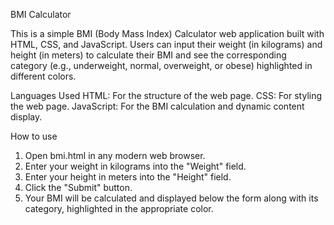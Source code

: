 BMI Calculator

This is a simple BMI (Body Mass Index) Calculator web application built with HTML, CSS, and JavaScript. Users can input their weight (in kilograms) and height (in meters) to calculate their BMI and see the corresponding category (e.g., underweight, normal, overweight, or obese) highlighted in different colors.

Languages Used
HTML: For the structure of the web page.
CSS: For styling the web page.
JavaScript: For the BMI calculation and dynamic content display.

How to use
1. Open bmi.html in any modern web browser.
2. Enter your weight in kilograms into the "Weight" field.
3. Enter your height in meters into the "Height" field.
4. Click the "Submit" button.
5. Your BMI will be calculated and displayed below the form along with its category, highlighted in the appropriate color.
